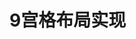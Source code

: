 <!--
 * @Descripttion: 
 * @version: 
 * @Author: wenq
 * @Date: 2019-10-06 22:57:41
 * @LastEditors: wenq
 * @LastEditTime: 2019-10-06 22:57:41
 -->
# 9宫格布局实现